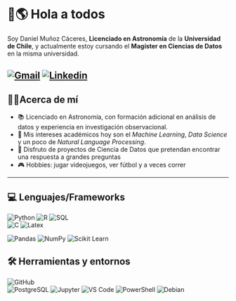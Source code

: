 # 👋🌎 Hola a todos 

Soy Daniel Muñoz Cáceres, **Licenciado en Astronomía** de la **Universidad de Chile**, y actualmente estoy cursando el **Magíster en Ciencias de Datos** en la misma universidad.

[![Gmail](https://img.shields.io/badge/Gmail-D14836?style=for-the-badge&logo=gmail&logoColor=white"/)](mailto:dlamunozc@gmail.com)
[![Linkedin](https://img.shields.io/badge/LinkedIn-0077B5?style=for-the-badge&logo=linkedin&logoColor=white)](www.linkedin.com/in/daniel-muñoz-cáceres-003204323)
------------
## 🙋‍♂️Acerca de mí

- 📚 Licenciado en Astronomía, con formación adicional en análisis de datos y experiencia en investigación observacional.
- 🔎 Mis intereses académicos hoy son el _Machine Learning_, _Data Science_  y un poco de _Natural Language Processing_.
- 🌟 Disfruto de proyectos de Ciencia de Datos que pretendan encontrar una respuesta a grandes preguntas
- 🎮 Hobbies: jugar videojuegos, ver fútbol y a veces correr


------------
## 💻 Lenguajes/Frameworks

![Python](https://img.shields.io/badge/Python-3776AB?style=for-the-badge&logo=python&logoColor=white) 
![R](https://img.shields.io/badge/R-276DC3?style=for-the-badge&logo=r&logoColor=white)
![SQL](https://img.shields.io/badge/SQL-336791?style=for-the-badge&logo=postgresql&logoColor=white)  
![C](https://img.shields.io/badge/C-00599C?style=for-the-badge&logo=c&logoColor=white)
![Latex](https://img.shields.io/badge/Latex-092E20?style=for-the-badge&logo=latex&logoColor=white)

![Pandas](https://img.shields.io/badge/pandas-150458?style=for-the-badge&logo=pandas&logoColor=white)
![NumPy](https://img.shields.io/badge/numpy-013243?style=for-the-badge&logo=numpy&logoColor=white)
![Scikit Learn](https://img.shields.io/badge/scikit_learn-F7931E?style=for-the-badge&logo=scikit-learn&logoColor=white)

## 🛠️ Herramientas y entornos
![GitHub](https://img.shields.io/badge/github-181717?style=for-the-badge&logo=github&logoColor=white)  
![PostgreSQL](https://img.shields.io/badge/postgresql-4169E1?style=for-the-badge&logo=postgresql&logoColor=white)
![Jupyter](https://img.shields.io/badge/jupyter-F37626?style=for-the-badge&logo=jupyter&logoColor=white)
![VS Code](https://img.shields.io/badge/VS%20Code-0077B5?style=for-the-badge&logo=Visual%20Studio%20Code&logoColor=white)
![PowerShell](https://img.shields.io/badge/Powershell-2CA5E0?style=for-the-badge&logo=powershell&logoColor=white)
![Debian](https://img.shields.io/badge/Debian-A81D33?style=for-the-badge&logo=debian&logoColor=white)

<!--
**danmc899/danmc899** is a ✨ _special_ ✨ repository because its `README.md` (this file) appears on your GitHub profile.

Here are some ideas to get you started:

- 🔭 I’m currently working on ...
- 🌱 I’m currently learning ...
- 👯 I’m looking to collaborate on ...
- 🤔 I’m looking for help with ...
- 💬 Ask me about ...
- 📫 How to reach me: ...
- 😄 Pronouns: ...
- ⚡ Fun fact: ...
-->

